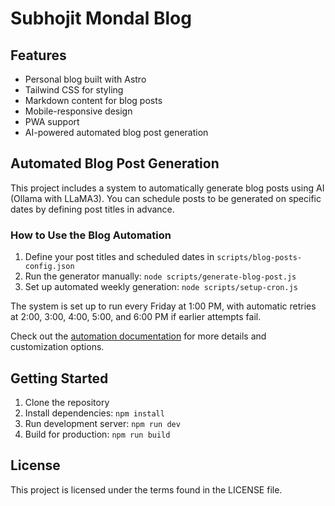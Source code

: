 # Subhojit Mondal Blog

## Features

- Personal blog built with Astro
- Tailwind CSS for styling
- Markdown content for blog posts
- Mobile-responsive design
- PWA support
- AI-powered automated blog post generation

## Automated Blog Post Generation

This project includes a system to automatically generate blog posts using AI (Ollama with LLaMA3). You can schedule posts to be generated on specific dates by defining post titles in advance.

### How to Use the Blog Automation

1. Define your post titles and scheduled dates in `scripts/blog-posts-config.json`
2. Run the generator manually: `node scripts/generate-blog-post.js`
3. Set up automated weekly generation: `node scripts/setup-cron.js`

The system is set up to run every Friday at 1:00 PM, with automatic retries at 2:00, 3:00, 4:00, 5:00, and 6:00 PM if earlier attempts fail.

Check out the [automation documentation](scripts/README.md) for more details and customization options.

## Getting Started

1. Clone the repository
2. Install dependencies: `npm install`
3. Run development server: `npm run dev`
4. Build for production: `npm run build`

## License

This project is licensed under the terms found in the LICENSE file.
